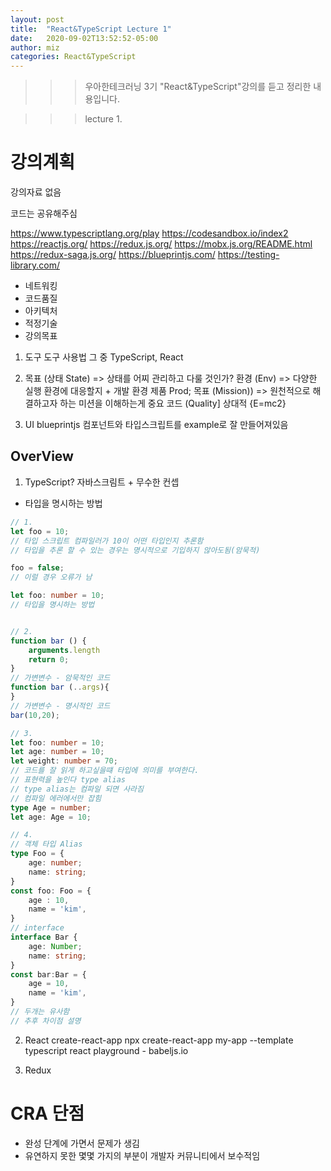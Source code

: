 ```yaml
---
layout: post
title:  "React&TypeScript Lecture 1"
date:   2020-09-02T13:52:52-05:00
author: miz
categories: React&TypeScript
---
```


>>> 우아한테크러닝 3기 "React&TypeScript"강의를 듣고 정리한 내용입니다.

>>> lecture 1.

# 강의계획
강의자료 없음

코드는 공유해주심

https://www.typescriptlang.org/play
https://codesandbox.io/index2
https://reactjs.org/
https://redux.js.org/
https://mobx.js.org/README.html
https://redux-saga.js.org/
https://blueprintjs.com/
https://testing-library.com/


- 네트워킹
- 코드품질
- 아키텍처
- 적정기술
- 강의목표

1. 도구
도구 사용법
그 중 TypeScript, React

2. 목표
(상태 State) => 상태를 어찌 관리하고 다룰 것인가?
환경 (Env) => 다양한 실행 환경에 대응할지 + 개발 환경
제품 Prod; 
목표 (Mission)) => 원천적으로 해결하고자 하는 미션을 이해하는게 중요
코드 (Quality]
상대적 {E=mc2}


3. UI blueprintjs
컴포넌트와 타입스크립트를 example로 잘 만들어져있음

## OverView
1. TypeScript?
자바스크림트 + 무수한 컨셉
- 타입을 명시하는 방법
```typescript
// 1.
let foo = 10;
// 타입 스크립트 컴파일러가 10이 어떤 타입인지 추론함
// 타입을 추론 할 수 있는 경우는 명시적으로 기입하지 않아도됨(암묵적)

foo = false;
// 이럴 경우 오류가 남

let foo: number = 10;
// 타입을 명시하는 방법


// 2.
function bar () {
    arguments.length
    return 0;
}
// 가변변수 - 암묵적인 코드
function bar (..args){
}
// 가변변수 - 명시적인 코드
bar(10,20);

// 3.
let foo: number = 10;
let age: number = 10;
let weight: number = 70;
// 코드를 잘 읽게 하고싶을떄 타입에 의미를 부여한다.
// 표현력을 높인다 type alias
// type alias는 컴파일 되면 사라짐
// 컴파일 에러에서만 잡힘
type Age = number;
let age: Age = 10;

// 4.
// 객체 타입 Alias
type Foo = {
    age: number;
    name: string;
}
const foo: Foo = {
    age : 10,
    name = 'kim',
}
// interface
interface Bar {
    age: Number;
    name: string;
}
const bar:Bar = {
    age = 10,
    name = 'kim',
}
// 두개는 유사함
// 추후 차이점 설명
```
2. React
create-react-app
npx create-react-app my-app --template typescript
react playground - babeljs.io

3. Redux


# CRA 단점
- 완성 단계에 가면서 문제가 생김
- 유연하지 못한 몇몇 가지의 부분이 개발자 커뮤니티에서 보수적임